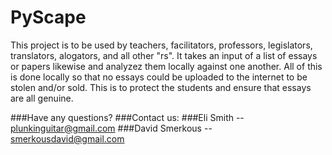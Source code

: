 # PyScape
This project is to be used by teachers, facilitators, professors, legislators, translators, alogators, and all other "rs".
It takes an input of a list of essays or papers likewise and analyzez them locally against one another. 
All of this is done locally so that no essays could be uploaded to the internet to be stolen and/or sold. This is to protect the students and ensure that essays are all genuine. 

###Have any questions?
###Contact us:
###Eli Smith -- plunkinguitar@gmail.com
###David Smerkous -- smerkousdavid@gmail.com
